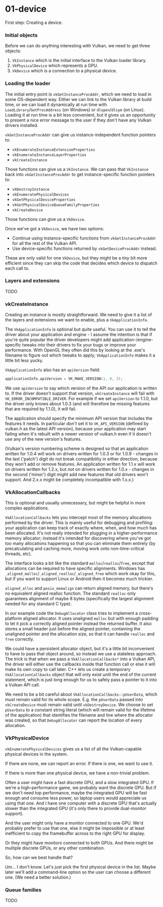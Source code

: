 # 01-device

First step: Creating a device.

### Initial objects

Before we can do anything interesting with Vulkan, we need to get three objects:

1. `VkInstance` which is the initial interface to the Vulkan loader library.
2. `VkPhysicalDevice` which represents a GPU.
3. `VkDevice` which is a connection to a physical device.

### Loading the loader

The initial entry point is `vkGetInstanceProcAddr`, which we need to load in some OS-dependent way.
Either we can link to the Vulkan library at build time,
or we can load it dynamically at run time with
`LoadLibrary`/`GetProcAddress` (on Windows)
or `dlopen`/`dlsym` (on Linux).
Loading it at run time is a bit less convenient, but it gives us an opportunity
to present a nice error message to the user if they don't have any Vulkan drivers
installed.

`vkGetInstanceProcAddr` can give us instance-independent function pointers to:

* `vkEnumerateInstanceExtensionProperties`
* `vkEnumerateInstanceLayerProperties`
* `vkCreateInstance`

Those functions can give us a `VkInstance`.
We can pass that `VkInstance` back into `vkGetInstanceProcAddr` to get instance-specific function pointers to:

* `vkDestroyInstance`
* `vkEnumeratePhysicalDevices`
* `vkGetPhysicalDeviceProperties`
* `vkGetPhysicalDeviceQueueFamilyProperties`
* `vkCreateDevice`

Those functions can give us a `VkDevice`.

Once we've got a `VkDevice`, we have two options:

* Continue using instance-specific functions from `vkGetInstanceProcAddr` for all the rest of the Vulkan API.
* Use device-specific functions returned by `vkGetDeviceProcAddr` instead.

These are only valid for one `VkDevice`, but they might be a *tiny* bit more efficient
since they can skip the code that decides which device to dispatch each call to.

### Layers and extensions

TODO

### vkCreateInstance

Creating an instance is mostly straightforward.
We need to give it a list of the layers and extensions we want to enable,
plus a `VkApplicationInfo`.

The `VkApplicationInfo` is optional but quite useful.
You can use it to tell the driver about your application and engine - I assume
the intention is that if you're quite popular the driver developers might add
application-/engine-specific tweaks into their drivers to fix your bugs or
improve your performance.
With OpenGL they often did this by looking at the .exe's filename to figure out
which tweaks to apply; `VkApplicationInfo` makes it a little bit less yucky.

`VkApplicationInfo` also has an `apiVersion` field:

```cpp
applicationInfo.apiVersion = VK_MAKE_VERSION(1, 0, 3);
```

We use `apiVersion` to say which version of the API our application is written to.
If the driver doesn't support that version, `vkCreateInstance` will fail with `VK_ERROR_INCOMPATIBLE_DRIVER`.
For example if we set `apiVersion` to 1.1.0, but the driver only knows about 1.0.3
(and will therefore be missing features that are required by 1.1.0), it will fail.

The application should specify the minimum API version that includes the features it needs.
In particular *don't* set it to `VK_API_VERSION` (defined by vulkan.h as the latest API version),
because your application may start failing when it's rebuilt with a newer version of vulkan.h
even if it doesn't use any of the new version's features.

(Vulkan's version numbering scheme is designed so that an application written for
1.0.4 will work on drivers written for 1.0.3 or for 1.0.9 - changes in the last ('patch') digit
do not break compatibility in either direction, because they won't add or remove features.
An application written for 1.1.x will work on drivers written for 1.2.x, but *not* on drivers
written for 1.0.x - changes in the second ('minor') digit might add new features that old
drivers won't support. And 2.x.x might be completely incompatible with 1.x.x.)

### VkAllocationCallbacks

This is optional and usually unnecessary, but might be helpful in more complex applications.

`VkAllocationCallbacks` lets you intercept most of the memory allocations performed by the driver.
This is mainly useful for debugging and profiling: your application can keep track of exactly
where, when, and how much has been allocated.
It's not really intended for plugging in a higher-performance memory allocator;
instead it's intended for discovering where you've got too many allocations happening
so that you can eliminate them entirely (by precalculating and caching more,
moving work onto non-time-critical threads, etc).

The interface looks a bit like the standard `malloc`/`realloc`/`free`, except that
allocations can be required to have specific alignments.
Windows has `_aligned_malloc`/`_aligned_realloc`/`_aligned_free` which work okay for this,
but if you want to support Linux or Android then it becomes much trickier.

`aligned_alloc` and `posix_memalign` can return aligned memory,
but there's no equivalent aligned realloc function.
The standard `realloc` only guarantees alignment of maybe 8 bytes
(specifically the largest alignment needed for any standard C type).

In our example code the `DebugAllocator` class tries to implement a cross-platform
aligned allocator. It uses unaligned `malloc` but with enough padding to let it
pick a correctly aligned pointer instead the returned buffer. It also stores a
small header just before the aligned pointer, containing the unaligned pointer and
the allocation size, so that it can handle `realloc` and `free` correctly.

We could have a persistent allocator object, but it's a little bit inconvenient
to have to pass that object around, so instead we use a stateless approach.
The trick is that when we pass a `VkAllocationCallbacks*` into a Vulkan API,
the driver will either use the callbacks inside that function call
or else it will make its own copy to call later.
C++ lets us create a temporary `VkAllocationCallbacks` object that will only
exist until the end of the current statement, which is just long enough for us
to safely pass a pointer to it into a Vulkan API call.

We need to be a bit careful about `VkAllocationCallbacks::pUserData`,
which must remain valid for its whole scope. E.g. the `pUserData` passed
into `vkCreateDevice` must remain valid until `vkDestroyDevice`.
We choose to set `pUserData` to a constant string literal (which will remain valid for
the lifetime of the application) that identifies the filename and line where the
allocator was created, so that `DebugAllocator` can report the location of
every allocation.

### VkPhysicalDevice

`vkEnumeratePhysicalDevices` gives us a list of all the Vulkan-capable physical devices
in the system.

If there are none, we can report an error. If there is one, we want to use it.

If there is more than one physical device, we have a non-trivial problem.

Often a user might have a fast discrete GPU, and a slow integrated GPU.
If we're a high-performance game, we probably want the discrete GPU.
But if we don't need top performance, maybe the integrated GPU will be fast enough
and consume less power, so laptop users would appreciate us using that one.
And I have one computer with a discrete GPU that's actually slower than
the integrated GPU (it's only there to provide dual-monitor support).

And the user might only have a monitor connected to one GPU. We'd probably
prefer to use that one, else it might be impossible or at least inefficient
to copy the framebuffer across to the right GPU for display.

Or they might have monitors connected to both GPUs.
And there might be multiple discrete GPUs, or any other combination.

So, how can we best handle that?

Um... I don't know. Let's just pick the first physical device in the list.
Maybe later we'll add a command-line option so the user can choose a different one.
(We need a better solution.)

### Queue families

TODO
